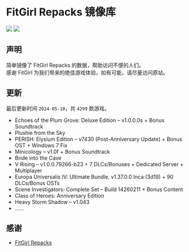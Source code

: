 ﻿# FitGirl Repacks 镜像库
![](https://img.shields.io/badge/ci-passing-brightgreen.svg?logo=github)
![](https://img.shields.io/badge/license-MIT-brightgreen.svg)

## 声明
简单镜像了 FitGirl Repacks 的数据，帮助访问不便的人们。  
感谢 FitGirl 为我们带来的绝佳游戏体验，如有可能，请尽量访问原站。

## 更新
最后更新时间 `2024-05-10`，共 `4299` 款游戏。
- Echoes of the Plum Grove: Deluxe Edition – v1.0.0.0s + Bonus Soundtrack
- Plushie from the Sky
- PERISH: Elysium Edition – v7430 (Post-Anniversary Update) + Bonus OST + Windows 7 Fix
- Minicology – v1.0f + Bonus Soundtrack
- Bride into the Cave
- V Rising – v1.0.0.79266-b23 + 7 DLCs/Bonuses + Dedicated Server + Multiplayer
- Europa Universalis IV: Ultimate Bundle, v1.37.0.0 Inca (3d19) + 90 DLCs/Bonus OSTs
- Scene Investigators: Complete Set – Build 14260211 + Bonus Content
- Class of Heroes: Anniversary Edition
- Heavy Storm Shadow – v1.043
- ……

## 感谢
- [FitGirl Repacks](https://fitgirl-repacks.site/)
